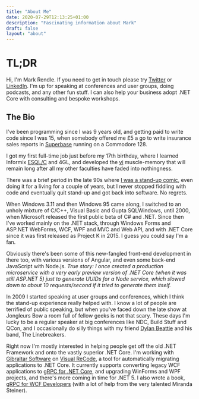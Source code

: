 ```yaml
---
title: "About Me"
date: 2020-07-29T12:13:25+01:00
description: "Fascinating information about Mark"
draft: false
layout: "about"
---
```


# TL;DR

Hi, I'm Mark Rendle. If you need to get in touch please try [Twitter](https://twitter.com/markrendle)
or [LinkedIn](https://www.linkedin.com/in/markrendle/). I'm up for speaking at conferences
and user groups, doing podcasts, and any other fun stuff. I can also help your business adopt .NET Core
with consulting and bespoke workshops.

## The Bio

I've been programming since I was 9 years old, and getting paid to write code
since I was 15, when somebody offered me £5 a go to write insurance sales reports in
[Superbase](https://en.wikipedia.org/wiki/Superbase_(database)) running on a Commodore 128.

I got my first full-time job just before my 17th birthday, where I learned Informix
[ESQL/C](https://en.wikipedia.org/wiki/Embedded_SQL) and 4GL, and developed the
[vi](https://en.wikipedia.org/wiki/Vi) muscle-memory that will remain long after all
my other faculties have faded into nothingness.

There was a brief period in the late 90s where
[I was a stand-up comic](https://www.chortle.co.uk/comics/m/182/mark_rendle/review),
even doing it for a living for a couple of years, but I never stopped fiddling with code
and eventually quit stand-up and got back into software. No regrets.

When Windows 3.11 and then Windows 95 came along, I switched to an unholy mixture of
C/C++, Visual Basic and Gupta SQLWindows, until 2000, when Microsoft released the
first public beta of C# and .NET. Since then I've worked mainly on the .NET stack,
through Windows Forms and ASP.NET WebForms, WCF, WPF and MVC and Web API, and with
.NET Core since it was first released as Project K in 2015. I guess you could say
I'm a fan.

Obviously there's been some of this new-fangled front-end development in there too,
with various versions of Angular, and even some back-end JavaScript with Node.js.
*True story: I once created a production microservice with a very early preview version
of .NET Core (when it was still ASP<span>.</span>NET 5) just to generate UUIDs for
a Node service, which slowed down to about 10 requests/second if it tried to generate
them itself.*

In 2009 I started speaking at user groups and conferences, which I think the stand-up
experience really helped with. I know a lot of people are terrified of public speaking,
but when you've faced down the late show at Jongleurs Bow a room full of fellow geeks
is not that scary. These days I'm lucky to be a regular speaker at big conferences like
NDC, Build Stuff and QCon, and I occasionally do silly things with my friend
[Dylan Beattie](https://dylanbeattie.net/) and his band, The Linebreakers.

Right now I'm mostly interested in helping people get off the old .NET Framework and
onto the vastly superior .NET Core. I'm working with
[Gibraltar Software](https://gibraltarsoftware.com/)
on [Visual ReCode](https://visualrecode.com),
a tool for automatically migrating applications to .NET Core. It currently supports converting
legacy WCF applications to
[gRPC for .NET Core](https://docs.microsoft.com/en-gb/aspnet/core/grpc/?view=aspnetcore-3.1),
and upgrading WinForms and WPF projects, and there's more coming in time for .NET 5.
I also wrote a book, [gRPC for WCF Developers](https://docs.microsoft.com/dotnet/architecture/grpc-for-wcf-developers/)
(with a lot of help from the very talented Miranda Steiner).
